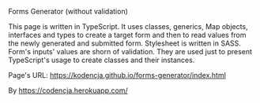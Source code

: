 Forms Generator (without validation)

This page is written in TypeScript. It uses classes, generics, Map objects, interfaces and types to create a target form and then to read values from the newly generated and submitted form. 
Stylesheet is written in SASS.
Form's inputs' values are shorn of validation. They are used just to present TypeScript's usage to create classes and their instances.

Page's URL: https://kodencja.github.io/forms-generator/index.html

By https://codencja.herokuapp.com/